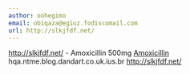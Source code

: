 ```yaml
---
author: oohegimo
email: obiqaza@egiuz.fodiscomail.com
url: http://slkjfdf.net/
---
```


http://slkjfdf.net/ - Amoxicillin 500mg <a href="http://slkjfdf.net/">Amoxicillin</a> hqa.ntme.blog.dandart.co.uk.ius.br http://slkjfdf.net/